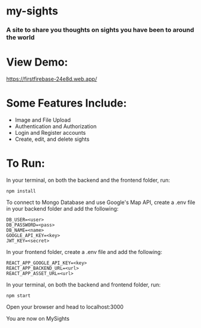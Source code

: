 # my-sights
### A site to share you thoughts on sights you have been to around the world

# View Demo:
https://firstfirebase-24e8d.web.app/

# Some Features Include:
* Image and File Upload
* Authentication and Authorization
* Login and Register accounts
* Create, edit, and delete sights

# To Run:

In your terminal, on both the backend and the frontend folder, run:

```
npm install
```

To connect to Mongo Database and use Google's Map API, create a .env file in your backend folder and add the following:
```
DB_USER=<user>
DB_PASSWORD=<pass>
DB_NAME=<name>
GOOGLE_API_KEY=<key>
JWT_KEY=<secret>
```

In your frontend folder, create a .env file and add the following:
```
REACT_APP_GOOGLE_API_KEY=<key>
REACT_APP_BACKEND_URL=<url>
REACT_APP_ASSET_URL=<url>
```
In your terminal, on both the backend and frontend folder, run:

```
npm start
```

Open your browser and head to localhost:3000

You are now on MySights


